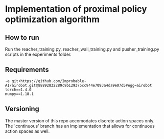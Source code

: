 
# Implementation of proximal policy optimization algorithm

## How to run
Run the reacher_training.py, reacher_wall_training.py and pusher_training.py scripts in the experiments folder. 

## Requirements
```
-e git+https://github.com/Improbable-AI/airobot.git@88892832289c9b129375cc944e7093a4da9e07d5#egg=airobot
torch==1.4.0
numpy==1.18.1
```

## Versioning
The master version of this repo accomodates discrete action spaces only. The 'continuous' branch has an implementation that allows for continuous action spaces as well. 
